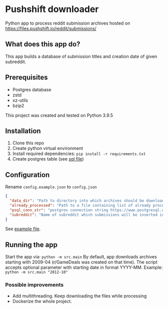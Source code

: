 # Pushshift downloader 

Python app to process reddit submission archives hosted on https://files.pushshift.io/reddit/submissions/


## What does this app do?

This app builds a database of submission titles and creation date of given subreddit.


## Prerequisites

- Postgres database
- zstd
- xz-utils
- bzip2

This project was created and tested on Python 3.9.5


## Installation

1. Clone this repo
2. Create python virtual environment 
3. Install required dependencies: `pip install -r requirements.txt`
4. Create postgres table (see [sql file](submissions.sql))


## Configuration

Rename `config.example.json` to `config.json`

```json
{
  "data_dir": "Path to directory into which archives should be downloaded and extracted",
  "already_processed": "Path to a file containing list of already processed archives.",
  "psql_conn_str": "postgres connection string https://www.postgresql.org/docs/current/libpq-connect.html",
  "subreddit": "Name of subreddit which submissions will be inserted into database"
}
```

See [example file](config.example.json).


## Running the app

Start the app via: `python -m src.main`
By default, app downloads archives starting with 2009-04 (r/GameDeals was created on that time).
The script accepts optional parameter with starting date in format YYYY-MM.
Example: `python -m src.main "2012-10"`


### Possible improvements

- Add multithreading. Keep downloading the files while processing 
- Dockerize the whole project. 
